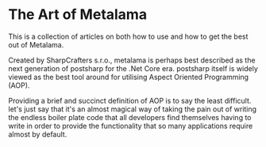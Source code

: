 # The Art of Metalama

This is a collection of articles on both how to use and how to get the best out of Metalama.

Created by SharpCrafters s.r.o., metalama is perhaps best described as the next generation of postsharp for the .Net Core era. postsharp itself is widely viewed as the best tool around for utilising Aspect Oriented Programming (AOP).

Providing a brief and succinct definition of AOP is to say the least difficult. let's just say that it's an almost magical way of taking the pain out of writing the endless boiler plate code that all developers find themselves having to write in order to provide the functionality that so many applications require almost by default.
